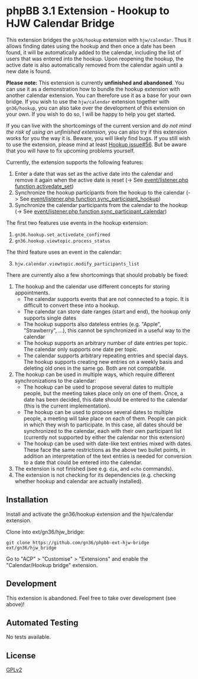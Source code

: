 # phpBB 3.1 Extension - Hookup to HJW Calendar Bridge

This extension bridges the `gn36/hookup` extension with `hjw/calendar`. Thus it allows finding dates using the hookup and then once a date has been found, it will be automatically added to the calendar, including the list of users that was entered into the hookup. Upon reopening the hookup, the active date is also automatically removed from the calendar again until a new date is found.

**Please note:** This extension is currently **unfinished and abandoned**. You can use it as a demonstration how to bundle the hookup extension with another calendar extension. You can therefore use it as a base for your own bridge. If you wish to use the `hjw/calendar` extension together with `gn36/hookup`, you can also take over the development of this extension on your own. If you wish to do so, I will be happy to help you get started.

If you can live with the shortcomings of the current version and *do not mind the risk of using an unfinished extension*, you can also try if this extension works for you the way it is. Beware, you will likely find bugs. If you still wish to use the extension, please mind at least [Hookup issue#56](https://github.com/gn36/phpbb-ext-hookup/issues/56). But be aware that you will have to fix upcoming problems yourself.

Currently, the extension supports the following features:
1. Enter a date that was set as the active date into the calendar and remove it again when the active date is reset (-> See [event/listener.php function activedate_set](https://github.com/gn36/phpbb-ext-hjw-bridge/blob/80733c2b1a2521db40d61ac76b6d7f9ee769d276/event/listener.php#L115))
2. Synchronize the hookup participants from the hookup to the calendar (-> See [event/listener.php function sync_participant_hookup](https://github.com/gn36/phpbb-ext-hjw-bridge/blob/80733c2b1a2521db40d61ac76b6d7f9ee769d276/event/listener.php#L239))
3. Synchronize the calendar participants from the calendar to the hookup (-> See [event/listener.php function sync_participant_calendar](https://github.com/gn36/phpbb-ext-hjw-bridge/blob/80733c2b1a2521db40d61ac76b6d7f9ee769d276/event/listener.php#L308))

The first two features use events in the hookup extension:
1. `gn36.hookup.set_activedate_confirmed`
2. `gn36.hookup.viewtopic.process_status`

The third feature uses an event in the calendar:

3. `hjw.calendar.viewtopic.modify_participants_list`

There are currently also a few shortcomings that should probably be fixed:
1. The hookup and the calendar use different concepts for storing appointments. 
   - The calendar supports events that are not connected to a topic. It is difficult to convert these into a hookup.
   - The calendar can store date ranges (start and end), the hookup only supports single dates
   - The hookup supports also dateless entries (e.g. "Apple", "Strawberry", ...), this cannot be synchronized in a useful way to the calendar
   - The hookup supports an arbitrary number of date entries per topic. The calendar only supports one date per topic.
   - The calendar supports arbitrary repeating entries and special days. The hookup supports creating new entries on a weekly basis and deleting old ones in the same go. Both are not compatible.
2. The hookup can be used in multiple ways, which require different synchronizations to the calendar:
   - The hookup can be used to propose several dates to multiple people, but the meeting takes place only on one of them. Once, a date has been decided, this date should be entered to the calendar (this is the current implementation).
   - The hookup can be used to propose several dates to multiple people, a meeting will take place on each of them. People can pick in which they wish to participate. In this case, all dates should be synchronized to the calendar, each with their own participant list (currently not supported by either the calendar nor this extension)
   - The hookup can be used with date-like text entries mixed with dates. These face the same restrictions as the above two bullet points, in addition an interpretation of the text entries is needed for conversion to a date that could be entered into the calendar.
3. The extension is not finished (see e.g. `die`, and `echo` commands).
4. The extension is not checking for its dependencies (e.g. checking whether hookup and calendar are actually installed).
 

## Installation

Install and activate the gn36/hookup extension and the hjw/calendar extension.

Clone into ext/gn36/hjw_bridge:

    git clone https://github.com/gn36/phpbb-ext-hjw-bridge ext/gn36/hjw_bridge

Go to "ACP" > "Customise" > "Extensions" and enable the "Calendar/Hookup bridge" extension.

## Development

This extension is abandoned. Feel free to take over development (see above)!

## Automated Testing

No tests available.

## License

[GPLv2](license.txt)
